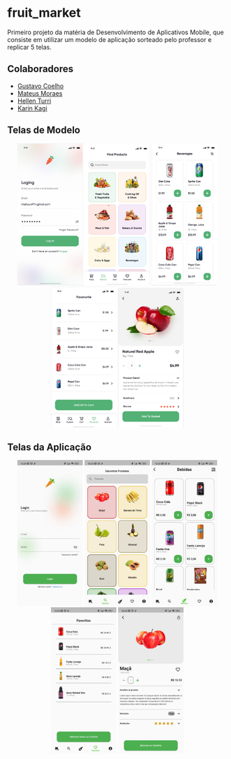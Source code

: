 # fruit_market

Primeiro projeto da matéria de Desenvolvimento de Aplicativos Mobile, que consiste em utilizar um modelo de aplicação sorteado pelo professor e replicar 5 telas.


## Colaboradores

- [Gustavo Coelho](https://github.com/gcostacoelho)
- [Mateus Moraes](https://github.com/Mateus11Toledo)
- [Hellen Turri](https://github.com/hellenTurri)
- [Karin Kagi](https://github.com/karinkagi)


## Telas de Modelo

<div align="center">
    <img src="./imagesReadme/Tela_login_modelo.png" alt="Tela Login Modelo" width="150">
    <img src="./imagesReadme/Tela_produtos_modelo.png" alt="Tela Login Modelo" width="150">
    <img src="./imagesReadme/Tela_bebidas_modelo.png" alt="Tela Login Modelo" width="150">
    <img src="./imagesReadme/Tela_favoritos_modelo.png" alt="Tela Login Modelo" width="150">
    <img src="./imagesReadme/Tela_informacoes_modelo.png" alt="Tela Login Modelo" width="150">
</div>


## Telas da Aplicação

<div align="center">
    <img src="./imagesReadme/Tela_login_aplicacao.jpg" alt="Tela Login Aplicação" width="150">
    <img src="./imagesReadme/Tela_produtos_aplicacao.jpg" alt="Tela Login Aplicação" width="150">
    <img src="./imagesReadme/Tela_bebidas_aplicacao.jpg" alt="Tela Login Aplicação" width="150">
    <img src="./imagesReadme/Tela_favoritos_aplicacao.jpg" alt="Tela Login Aplicação" width="150">
    <img src="./imagesReadme/Tela_informacoes_aplicacao.jpg" alt="Tela Login Aplicação" width="150">
</div>
